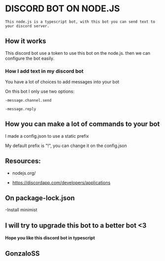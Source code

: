 # DISCORD BOT ON NODE.JS

    This node.js is a typescript bot, with this bot you can send text to your discord server.

## How it works

This discord bot use a token to use this bot on the node.js. then we can configure the bot easily.

### How I add text in my discord bot

You have a lot of choices to add messages into your bot

On this bot I only use two options:

    -message.channel.send

    -message.reply

## How you can make a lot of commands to your bot

I made a config.json to use a static prefix 

My default prefix is "!", you can change it on the config.json





 ## Resources: 

 - nodejs.org/

 - https://discordapp.com/developers/applications

## On package-lock.json

-Install minimist


## I will try to upgrade this bot to a better bot <3
#### Hope you like this discord bot in typescript
## GonzaloSS
